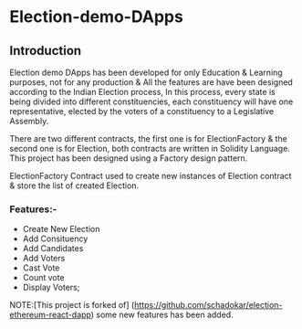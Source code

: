 # Election-demo-DApps

## Introduction
Election demo DApps has been developed for only Education & Learning purposes, not for any production & All the features are have been designed according to the Indian Election process, In this process, every state is being divided into different constituencies, each constituency will have one representative, elected by the voters of a constituency to a Legislative Assembly.

There are two different contracts, the first one is for ElectionFactory & the second one is for Election, both contracts are written in Solidity Language. This project has been designed using a Factory design pattern.

ElectionFactory Contract used to create new instances of Election contract & store the list of created Election.


### Features:-
* Create New Election
* Add Consituency
* Add Candidates
* Add Voters
* Cast Vote
* Count vote
* Display Voters;


NOTE:[This project is forked of] (https://github.com/schadokar/election-ethereum-react-dapp) some new features has been added.




    
